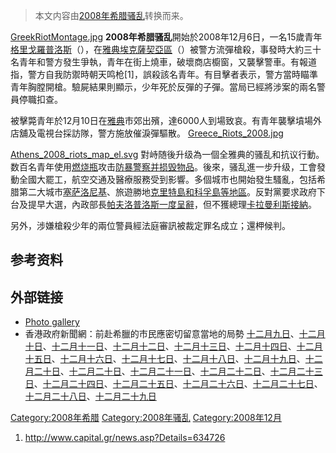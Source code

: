 > 本文内容由[2008年希腊骚乱](https://zh.wikipedia.org/wiki/2008年希腊骚乱)转换而来。


[GreekRiotMontage.jpg](https://zh.wikipedia.org/wiki/File:GreekRiotMontage.jpg "fig:GreekRiotMontage.jpg") **2008年希腊骚乱**開始於2008年12月6日，一名15歲青年[格里戈羅普洛斯](https://zh.wikipedia.org/wiki/亞歷克西斯·格里戈羅普洛斯 "wikilink")（），在[雅典](../Page/雅典.md "wikilink")[埃克薩契亞區](https://zh.wikipedia.org/wiki/埃克薩契亞 "wikilink")（）被警方流彈槍殺，事發時大約三十名青年和警方發生爭執，青年在街上燒車，破壞商店櫥窗，又襲擊警車。有報道指，警方自我防禦時朝天鸣枪\[1\]，誤殺該名青年。有目擊者表示，警方當時瞄準青年胸膛開槍。驗屍結果則顯示，少年死於反彈的子彈。當局已經將涉案的兩名警員停職扣查。

被擊斃青年於12月10日在[雅典](../Page/雅典.md "wikilink")市郊出殯，達6000人到場致哀。有青年襲擊墳場外店舖及電視台採訪隊，警方施放催淚彈驅散。 [Greece_Riots_2008.jpg](https://zh.wikipedia.org/wiki/File:Greece_Riots_2008.jpg "fig:Greece_Riots_2008.jpg")

[Athens_2008_riots_map_el.svg](https://zh.wikipedia.org/wiki/File:Athens_2008_riots_map_el.svg "fig:Athens_2008_riots_map_el.svg") 對峙随後升级為一個全雅典的骚乱和抗议行動。数百名青年使用[燃烧瓶](../Page/燃烧瓶.md "wikilink")攻击[防暴警察并损毁物品](https://zh.wikipedia.org/wiki/防暴警察 "wikilink")。後來，骚乱進一步升级，工會發動全國大罷工，航空交通及醫療服務受到影響。多個城市也開始發生騷亂，包括希腊第二大城市[塞萨洛尼基](../Page/塞萨洛尼基.md "wikilink")、旅遊勝地[克里特島和](https://zh.wikipedia.org/wiki/克里特島 "wikilink")[科孚島等地區](https://zh.wikipedia.org/wiki/科孚島 "wikilink")。反對黨要求政府下台及提早大選，內政部長[帕夫洛普洛斯一度呈辭](https://zh.wikipedia.org/wiki/帕夫洛普洛斯 "wikilink")，但不獲總理[卡拉曼利斯接納](https://zh.wikipedia.org/wiki/卡拉曼利斯 "wikilink")。

另外，涉嫌槍殺少年的兩位警員經法庭審訊被裁定罪名成立；還柙候判。

## 参考资料

<references />

## 外部链接

  - [Photo gallery](http://www.in.gr/news/reviews/imagegallery.asp?lngReviewID=497490&lngChapterID=-1&lngItemID=965448)
  - 香港政府新聞網：前赴希臘的市民應密切留意當地的局勢 [十二月九日](http://www.info.gov.hk/gia/general/200812/09/P200812090219.htm)、[十二月十日](http://www.info.gov.hk/gia/general/200812/10/P200812100304.htm)、[十二月十一日](http://www.info.gov.hk/gia/general/200812/11/P200812110233.htm)、[十二月十二日](http://www.info.gov.hk/gia/general/200812/12/P200812120239.htm)、[十二月十三日](http://www.info.gov.hk/gia/general/200812/13/P200812130161.htm)、[十二月十四日](http://www.info.gov.hk/gia/general/200812/14/P200812140150.htm)、[十二月十五日](http://www.info.gov.hk/gia/general/200812/15/P200812150189.htm)、[十二月十六日](http://www.info.gov.hk/gia/general/200812/16/P200812160197.htm)、[十二月十七日](http://www.info.gov.hk/gia/general/200812/17/P200812170224.htm)、[十二月十八日](http://www.info.gov.hk/gia/general/200812/18/P200812180201.htm)、[十二月十九日](http://www.info.gov.hk/gia/general/200812/19/P200812190217.htm)、[十二月二十日](http://www.info.gov.hk/gia/general/200812/20/P200812200161.htm)、[十二月二十日](http://www.info.gov.hk/gia/general/200812/21/P200812210167.htm)、[十二月二十一日](http://www.info.gov.hk/gia/general/200812/21/P200812210167.htm)、[十二月二十二日](http://www.info.gov.hk/gia/general/200812/22/P200812220208.htm)、[十二月二十三日](http://www.info.gov.hk/gia/general/200812/23/P200812230188.htm)、[十二月二十四日](http://www.info.gov.hk/gia/general/200812/24/P200812240188.htm)、[十二月二十五日](http://www.info.gov.hk/gia/general/200812/25/P200812250143.htm)、[十二月二十六日](http://www.info.gov.hk/gia/general/200812/26/P200812260160.htm)、[十二月二十七日](http://www.info.gov.hk/gia/general/200812/27/P200812270160.htm)、[十二月二十八日](http://www.info.gov.hk/gia/general/200812/28/P200812280167.htm)、[十二月二十九日](http://www.info.gov.hk/gia/general/200812/29/P200812290185.htm)

[Category:2008年希腊](https://zh.wikipedia.org/wiki/Category:2008年希腊 "wikilink") [Category:2008年骚乱](https://zh.wikipedia.org/wiki/Category:2008年骚乱 "wikilink") [Category:2008年12月](https://zh.wikipedia.org/wiki/Category:2008年12月 "wikilink")

1.  <http://www.capital.gr/news.asp?Details=634726>